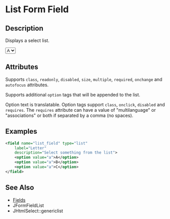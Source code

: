 # List Form Field

## Description

Displays a select list.

<form>
    <select name="list_field" type="list">
        <option value="a">A</option>
        <option value="a">B</option>
        <option value="a">C</option>
    </select>
</form>

## Attributes

Supports `class`, `readonly`, `disabled`, `size`, `multiple`, `required`, `onchange` and `autofocus` attributes.

Supports additional `option` tags that will be appended to the list.

Option text is translatable. Option tags support `class`, `onclick`, `disabled` and `requires`.
The `requires` attribute can have a value of "multilanguage" or "associations" or both if separated by a comma (no spaces).

## Examples

```xml
<field name="list_field" type="list"
    label="Letter"
    description="Select something from the list">
    <option value="a">A</option>
    <option value="a">B</option>
    <option value="a">C</option>
</field>
```

## See Also

* [Fields](#/en/cms/platform/form/fields.md)
* JFormFieldList
* JHtmlSelect::genericlist
